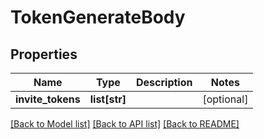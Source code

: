 # TokenGenerateBody

## Properties
Name | Type | Description | Notes
------------ | ------------- | ------------- | -------------
**invite_tokens** | **list[str]** |  | [optional] 

[[Back to Model list]](../README.md#documentation-for-models) [[Back to API list]](../README.md#documentation-for-api-endpoints) [[Back to README]](../README.md)

